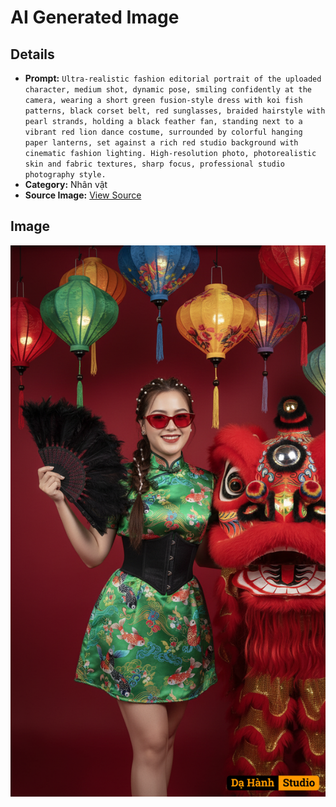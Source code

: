 # AI Generated Image

## Details
- **Prompt:** `Ultra-realistic fashion editorial portrait of the uploaded character, medium shot, dynamic pose, smiling confidently at the camera, wearing a short green fusion-style dress with koi fish patterns, black corset belt, red sunglasses, braided hairstyle with pearl strands, holding a black feather fan, standing next to a vibrant red lion dance costume, surrounded by colorful hanging paper lanterns, set against a rich red studio background with cinematic fashion lighting. High-resolution photo, photorealistic skin and fabric textures, sharp focus, professional studio photography style.`
- **Category:** Nhân vật
- **Source Image:** [View Source](https://raw.githubusercontent.com/lenzcomvth/ImageLibrary/main/Female.png)

## Image
![AI Generated Image](./image-2025-10-03T07-16-18-979Z.png)